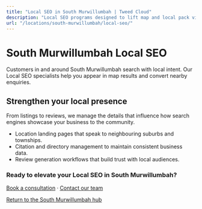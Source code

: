 ```yaml
---
title: "Local SEO in South Murwillumbah | Tweed Cloud"
description: "Local SEO programs designed to lift map and local pack visibility for South Murwillumbah businesses."
url: "/locations/south-murwillumbah/local-seo/"
---
```


# South Murwillumbah Local SEO

Customers in and around South Murwillumbah search with local intent. Our Local SEO specialists help you appear in map results and convert nearby enquiries.

## Strengthen your local presence

From listings to reviews, we manage the details that influence how search engines showcase your business to the community.

- Location landing pages that speak to neighbouring suburbs and townships.
- Citation and directory management to maintain consistent business data.
- Review generation workflows that build trust with local audiences.

### Ready to elevate your Local SEO in South Murwillumbah?

[Book a consultation](/consultation/) · [Contact our team](/contact/)

[Return to the South Murwillumbah hub](/locations/south-murwillumbah/)
